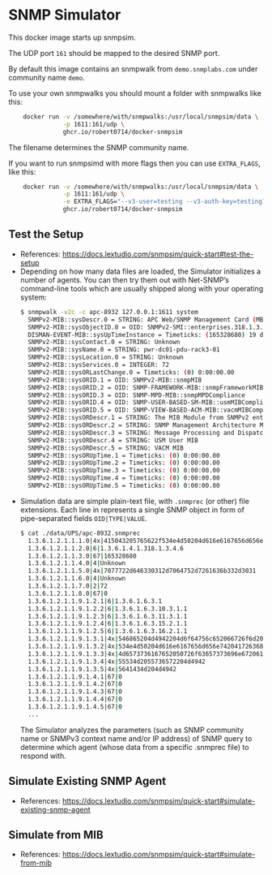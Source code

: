 # SNMP Simulator

This docker image starts up snmpsim.

The UDP port `161` should be mapped to the desired SNMP port.

By default this image contains an snmpwalk from `demo.snmplabs.com` under community name `demo`.

To use your own snmpwalks you should mount a folder with snmpwalks like this:
```bash
    docker run -v /somewhere/with/snmpwalks:/usr/local/snmpsim/data \
               -p 1611:161/udp \
               ghcr.io/robert0714/docker-snmpsim
```
The filename determines the SNMP community name.

If you want to run snmpsimd with more flags then you can use `EXTRA_FLAGS`, like this:
```bash
    docker run -v /somewhere/with/snmpwalks:/usr/local/snmpsim/data \
               -p 1611:161/udp \
               -e EXTRA_FLAGS="--v3-user=testing --v3-auth-key=testing123"
               ghcr.io/robert0714/docker-snmpsim
```               
## Test the Setup
* References: https://docs.lextudio.com/snmpsim/quick-start#test-the-setup
* Depending on how many data files are loaded, the Simulator initializes a number of agents. You can then try them out with Net-SNMP’s command-line tools which are usually shipped along with your operating system:
  ```bash
  $ snmpwalk -v2c -c apc-8932 127.0.0.1:1611 system
    SNMPv2-MIB::sysDescr.0 = STRING: APC Web/SNMP Management Card (MB:v4.1.0 PF:v6.7.2 PN:apc_hw05_aos_672.bin AF1:v6.7.2 AN1:apc_hw05_rpdu2g_672.bin MN:AP8932 HR:02 SN: 3F503A169043 MD:01/23/2019)
    SNMPv2-MIB::sysObjectID.0 = OID: SNMPv2-SMI::enterprises.318.1.3.4.6
    DISMAN-EVENT-MIB::sysUpTimeInstance = Timeticks: (165328680) 19 days, 3:14:46.80
    SNMPv2-MIB::sysContact.0 = STRING: Unknown
    SNMPv2-MIB::sysName.0 = STRING: pwr-dc01-pdu-rack3-01
    SNMPv2-MIB::sysLocation.0 = STRING: Unknown
    SNMPv2-MIB::sysServices.0 = INTEGER: 72
    SNMPv2-MIB::sysORLastChange.0 = Timeticks: (0) 0:00:00.00
    SNMPv2-MIB::sysORID.1 = OID: SNMPv2-MIB::snmpMIB
    SNMPv2-MIB::sysORID.2 = OID: SNMP-FRAMEWORK-MIB::snmpFrameworkMIBCompliance
    SNMPv2-MIB::sysORID.3 = OID: SNMP-MPD-MIB::snmpMPDCompliance
    SNMPv2-MIB::sysORID.4 = OID: SNMP-USER-BASED-SM-MIB::usmMIBCompliance
    SNMPv2-MIB::sysORID.5 = OID: SNMP-VIEW-BASED-ACM-MIB::vacmMIBCompliance
    SNMPv2-MIB::sysORDescr.1 = STRING: The MIB Module from SNMPv2 entities
    SNMPv2-MIB::sysORDescr.2 = STRING: SNMP Management Architecture MIB
    SNMPv2-MIB::sysORDescr.3 = STRING: Message Processing and Dispatching MIB
    SNMPv2-MIB::sysORDescr.4 = STRING: USM User MIB
    SNMPv2-MIB::sysORDescr.5 = STRING: VACM MIB
    SNMPv2-MIB::sysORUpTime.1 = Timeticks: (0) 0:00:00.00
    SNMPv2-MIB::sysORUpTime.2 = Timeticks: (0) 0:00:00.00
    SNMPv2-MIB::sysORUpTime.3 = Timeticks: (0) 0:00:00.00
    SNMPv2-MIB::sysORUpTime.4 = Timeticks: (0) 0:00:00.00
    SNMPv2-MIB::sysORUpTime.5 = Timeticks: (0) 0:00:00.00
  ```
* Simulation data are simple plain-text file, with `.snmprec` (or other) file extensions. Each line in represents a single SNMP object in form of pipe-separated fields `OID|TYPE|VALUE`.
  ```bash
  $ cat ./data/UPS/apc-8932.snmprec
    1.3.6.1.2.1.1.1.0|4x|415043205765622f534e4d50204d616e6167656d656e74204361726420284d423a76342e312e302050463a76362e372e3220504e3a6170635f687730355f616f735f3637322e62696e204146313a76362e372e3220414e313a6170635f687730355f7270647532675f3637322e62696e204d4e3a4150383933322048523a303220534e3a20334635303341313639303433204d443a30312f32332f3230313929
    1.3.6.1.2.1.1.2.0|6|1.3.6.1.4.1.318.1.3.4.6
    1.3.6.1.2.1.1.3.0|67|165328680
    1.3.6.1.2.1.1.4.0|4|Unknown
    1.3.6.1.2.1.1.5.0|4x|7077722d646330312d7064752d7261636b332d3031
    1.3.6.1.2.1.1.6.0|4|Unknown
    1.3.6.1.2.1.1.7.0|2|72
    1.3.6.1.2.1.1.8.0|67|0
    1.3.6.1.2.1.1.9.1.2.1|6|1.3.6.1.6.3.1
    1.3.6.1.2.1.1.9.1.2.2|6|1.3.6.1.6.3.10.3.1.1
    1.3.6.1.2.1.1.9.1.2.3|6|1.3.6.1.6.3.11.3.1.1
    1.3.6.1.2.1.1.9.1.2.4|6|1.3.6.1.6.3.15.2.1.1
    1.3.6.1.2.1.1.9.1.2.5|6|1.3.6.1.6.3.16.2.1.1
    1.3.6.1.2.1.1.9.1.3.1|4x|546865204d4942204d6f64756c652066726f6d20534e4d50763220656e746974696573
    1.3.6.1.2.1.1.9.1.3.2|4x|534e4d50204d616e6167656d656e7420417263686974656374757265204d4942
    1.3.6.1.2.1.1.9.1.3.3|4x|4d6573736167652050726f63657373696e6720616e64204469737061746368696e67204d4942
    1.3.6.1.2.1.1.9.1.3.4|4x|55534d2055736572204d4942
    1.3.6.1.2.1.1.9.1.3.5|4x|5641434d204d4942
    1.3.6.1.2.1.1.9.1.4.1|67|0
    1.3.6.1.2.1.1.9.1.4.2|67|0
    1.3.6.1.2.1.1.9.1.4.3|67|0
    1.3.6.1.2.1.1.9.1.4.4|67|0
    1.3.6.1.2.1.1.9.1.4.5|67|0
    ...
  ```
  The Simulator analyzes the parameters (such as SNMP community name or SNMPv3 context name and/or IP address) of SNMP query to determine which agent (whose data from a specific .snmprec file) to respond with.
## Simulate Existing SNMP Agent
* References: https://docs.lextudio.com/snmpsim/quick-start#simulate-existing-snmp-agent
## Simulate from MIB
* References: https://docs.lextudio.com/snmpsim/quick-start#simulate-from-mib